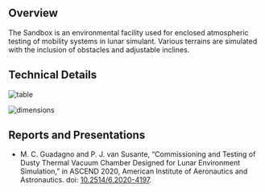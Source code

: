 ## Overview
The Sandbox is an environmental facility used for enclosed atmospheric testing of mobility systems in lunar simulant. Various terrains are simulated with the inclusion of obstacles and adjustable inclines.

## Technical Details
![table](/facilities/sandbox/sandbox_table.png)

![dimensions](/facilities/sandbox/enclosure.png)

## Reports and Presentations
* M. C. Guadagno and P. J. van Susante, “Commissioning and Testing of Dusty Thermal Vacuum Chamber Designed for Lunar Environment Simulation,” in ASCEND 2020, American Institute of Aeronautics and Astronautics. doi: [10.2514/6.2020-4197](https://arc.aiaa.org/doi/10.2514/6.2020-4197).
